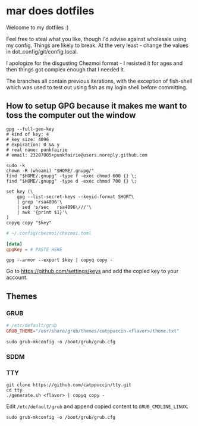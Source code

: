 # mar does dotfiles

Welcome to my dotfiles :)

Feel free to steal what you like, though I'd advise against wholesale using my
config. Things are likely to break. At the very least - change the values in
dot_config/git/config.local.

I apologize for the disgusting Chezmoi format - I resisted it for ages and then
things got complex enough that I needed it.

The branches all contain previous iterations, with the exception of fish-shell
which was used to test out using fish as my login shell before committing.

## How to setup GPG because it makes me want to toss the computer out the window

```fish
gpg --full-gen-key
# kind of key: 4
# key size: 4096
# expiration: 0 && y
# real name: punkfairie
# email: 23287005+punkfairie@users.noreply.github.com

sudo -k
chown -R (whoami) "$HOME/.gnupg/"
find "$HOME/.gnupg" -type f -exec chmod 600 {} \;
find "$HOME/.gnupg" -type d -exec chmod 700 {} \;

set key (\
    gpg --list-secret-keys --keyid-format SHORT\
    | grep 'rsa4096'\
    | sed 's/sec   rsa4096\///'\
    | awk '{print $1}'\
)
copyq copy "$key"
```

```toml
# ~/.config/chezmoi/chezmoi.toml

[data]
gpgKey = # PASTE HERE
```

```fish
gpg --armor --export $key | copyq copy -
```

Go to <https://github.com/settings/keys> and add the copied key to your account.

## Themes

### GRUB

```conf
# /etc/default/grub
GRUB_THEME="/usr/share/grub/themes/catppuccin-<flavor>/theme.txt"
```

`sudo grub-mkconfig -o /boot/grub/grub.cfg`

### SDDM

### TTY

```fish
git clone https://github.com/catppuccin/tty.git
cd tty
./generate.sh <flavor> | copyq copy -
```

Edit `/etc/default/grub` and append copied content to `GRUB_CMDLINE_LINUX`.

`sudo grub-mkconfig -o /boot/grub/grub.cfg`
